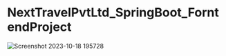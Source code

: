 # NextTravelPvtLtd_SpringBoot_ForntendProject
![Screenshot 2023-10-18 195728](https://github.com/rashmisharmila/NextTravelPvtLtd_SpringBoot_ForntendProject/assets/108237108/40e10b45-19ee-4195-a5ac-e2bd17cf9e73)


